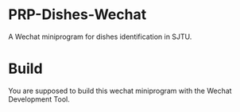 # PRP-Dishes-Wechat
A Wechat miniprogram for dishes identification in SJTU.

# Build
You are supposed to build this wechat miniprogram with the Wechat Development Tool.